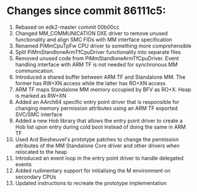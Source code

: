 # Changes since commit 86111c5:

1. Rebased on edk2-master commit 00b00cc
2. Changed MM_COMMUNICATION DXE driver to remove unused functionality and align
   SMC FIDs with MM interface specification
3. Renamed PiMmCpuTpFw CPU driver to something more comprehensible
4. Split PiMmStandloneArmTfCpuDriver functionality into separate files
5. Removed unused code from PiMmStandloneArmTfCpuDriver. Event handling
   interface with ARM TF is not needed for synchronous MM communication.
6. Introduced a shared buffer between ARM TF and Standalone MM. The former has
   RW+XN access while the latter has RO+XN access
7. ARM TF maps Standalone MM memory occupied by BFV as RO+X. Heap is marked as
   RW+XN
8. Added an AArch64 specific entry point driver that is responsible for changing
   memory permission attributes using an ARM TF exported SVC/SMC interface
9. Added a new Hob library that allows the entry point driver to create a Hob
   list upon entry during cold boot instead of doing the same in ARM TF
10. Used Ard Biesheuvel's prototype patches to change the permission attributes
    of the MM Standalone Core driver and other drivers when relocated to the
    heap
11. Introduced an event loop in the entry point driver to handle delegated
    events
12. Added rudimentary support for initialising the M environment on secondary
    CPUs
13. Updated instructions to recreate the prototype implementation
